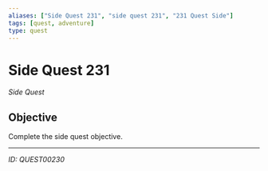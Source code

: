 ```yaml
---
aliases: ["Side Quest 231", "side quest 231", "231 Quest Side"]
tags: [quest, adventure]
type: quest
---
```


# Side Quest 231

*Side Quest*

## Objective
Complete the side quest objective.

---
*ID: QUEST00230*